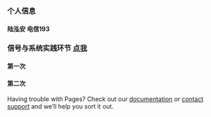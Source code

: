 ### 个人信息
#### 陆泓安 电信193
### 信号与系统实践环节 [点我](https://github.com/luhongan226/sec)
#### 第一次
#### 第二次
Having trouble with Pages? Check out our [documentation](https://docs.github.com/categories/github-pages-basics/) or [contact support](https://github.com/contact) and we’ll help you sort it out.
